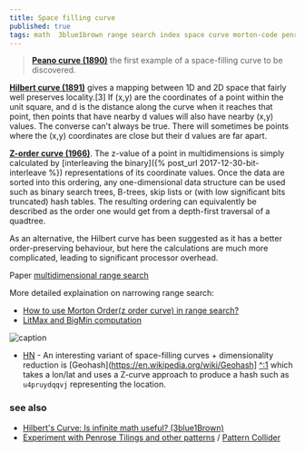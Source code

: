 ```yaml
---
title: Space filling curve
published: true
tags: math  3blue1brown range search index space curve morton-code penrose
---
```

> [**Peano curve (1890)**](https://en.wikipedia.org/wiki/Peano_curve) the first example of a space-filling curve to be discovered.

[**Hilbert curve (1891)**](https://en.wikipedia.org/wiki/Hilbert_curve) gives a mapping between 1D and 2D space that fairly well preserves locality.[3] If (x,y) are the coordinates of a point within the unit square, and d is the distance along the curve when it reaches that point, then points that have nearby d values will also have nearby (x,y) values. The converse can't always be true. There will sometimes be points where the (x,y) coordinates are close but their d values are far apart.

[**Z-order curve (1966)**](https://en.wikipedia.org/wiki/Z-order_curve). The z-value of a point in multidimensions is simply calculated by [interleaving the binary]({% post_url 2017-12-30-bit-interleave %}) representations of its coordinate values. Once the data are sorted into this ordering, any one-dimensional data structure can be used such as binary search trees, B-trees, skip lists or (with low significant bits truncated) hash tables. The resulting ordering can equivalently be described as the order one would get from a depth-first traversal of a quadtree.

As an alternative, the Hilbert curve has been suggested as it has a better order-preserving behaviour, but here the calculations are much more complicated, leading to significant processor overhead.

Paper [multidimensional range search](http://www.vision-tools.com/h-tropf/multidimensionalrangequery.pdf)

More detailed explaination on narrowing range search:
- [How to use Morton Order(z order curve) in range search?](https://stackoverflow.com/questions/30170783/how-to-use-morton-orderz-order-curve-in-range-search)
- [LitMax and BigMin computation](http://docs.raima.com/rdme/9_1/Content/GS/POIexample.htm#zdivide)

![caption](https://i.stack.imgur.com/Lqa16.png)

- [HN](https://news.ycombinator.com/item?id=41061630) - An interesting variant of space-filling curves + dimensionality reduction is [Geohash](https://en.wikipedia.org/wiki/Geohash] [^:1](http://geohash.org/) which takes a lon/lat and uses a Z-curve approach to produce a hash such as `u4pruydqqvj` representing the location. 

### see also
- [Hilbert's Curve: Is infinite math useful? (3blue1Brown)](https://www.youtube.com/watch?v=3s7h2MHQtxc)
- [	Experiment with Penrose Tilings and other patterns](https://news.ycombinator.com/item?id=33818693) / [Pattern Collider](https://github.com/aatishb/patterncollider#readme)
